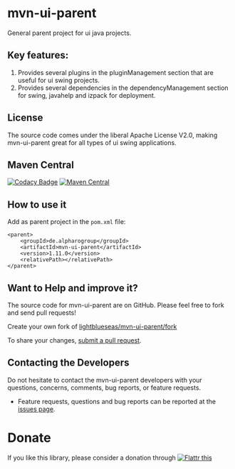 # mvn-ui-parent

General parent project for ui java projects.

## Key features:

1. Provides several plugins in the pluginManagement section that are useful for ui swing projects.
2. Provides several dependencies in the dependencyManagement section for swing, javahelp and izpack for deployment.

## License

The source code comes under the liberal Apache License V2.0, making mvn-ui-parent great for all types of ui swing applications.

## Maven Central

[![Codacy Badge](https://api.codacy.com/project/badge/Grade/826c5938fd1f4921b18dfa8196ee127b)](https://www.codacy.com/app/tatjana19/mvn-ui-parent?utm_source=github.com&utm_medium=referral&utm_content=lightblueseas/mvn-ui-parent&utm_campaign=badger)
[![Maven Central](https://maven-badges.herokuapp.com/maven-central/de.alpharogroup/mvn-ui-parent/badge.svg)](https://maven-badges.herokuapp.com/maven-central/de.alpharogroup/mvn-ui-parent)

## How to use it

Add as parent project in the `pom.xml` file:

	<parent>
		<groupId>de.alpharogroup</groupId>
		<artifactId>mvn-ui-parent</artifactId>
		<version>1.11.0</version>
		<relativePath></relativePath>
	</parent>	

## Want to Help and improve it? ###

The source code for mvn-ui-parent are on GitHub. Please feel free to fork and send pull requests!

Create your own fork of [lightblueseas/mvn-ui-parent/fork](https://github.com/lightblueseas/mvn-ui-parent/fork)

To share your changes, [submit a pull request](https://github.com/lightblueseas/mvn-ui-parent/pull/new/develop).

## Contacting the Developers

Do not hesitate to contact the mvn-ui-parent developers with your questions, concerns, comments, bug reports, or feature requests.
- Feature requests, questions and bug reports can be reported at the [issues page](https://github.com/lightblueseas/mvn-ui-parent/issues).

# Donate

If you like this library, please consider a donation through 
<a href="https://flattr.com/submit/auto?fid=r7vp62&url=https%3A%2F%2Fgithub.com%2Flightblueseas%2Fmvn-ui-parent" target="_blank">
<img src="http://button.flattr.com/flattr-badge-large.png" alt="Flattr this" title="Flattr this" border="0">
</a>

